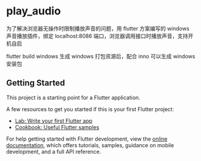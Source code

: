 # play_audio

为了解决浏览器无操作时限制播放声音的问题，用 flutter 方案编写的 windows 声音播放插件，绑定 localhost:8086 端口，浏览器调用接口时播放声音，支持开机自启

flutter build windows 生成 windows 打包资源后，配合 inno 可以生成 windows 安装包

## Getting Started

This project is a starting point for a Flutter application.

A few resources to get you started if this is your first Flutter project:

- [Lab: Write your first Flutter app](https://docs.flutter.dev/get-started/codelab)
- [Cookbook: Useful Flutter samples](https://docs.flutter.dev/cookbook)

For help getting started with Flutter development, view the
[online documentation](https://docs.flutter.dev/), which offers tutorials,
samples, guidance on mobile development, and a full API reference.



